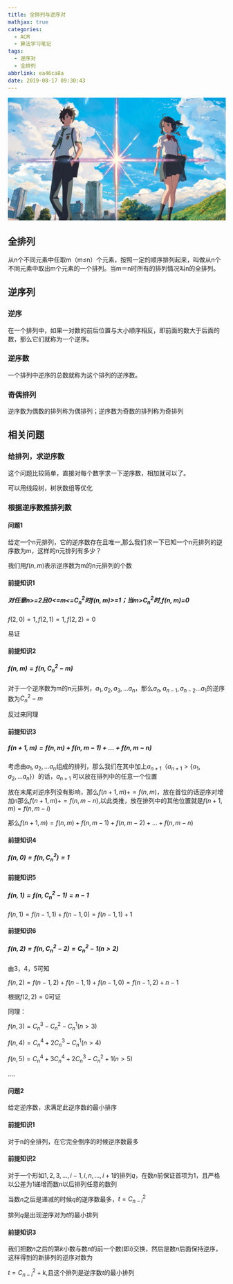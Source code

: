```yaml
---
title: 全排列与逆序对
mathjax: true
categories:
  - ACM
  - 算法学习笔记
tags:
  - 逆序对
  - 全排列
abbrlink: ea46ca8a
date: 2019-08-17 09:30:43
---
```


![header](全排列与逆序对/header.jpg)

<!-- less -->

## 全排列

从n个不同元素中任取m（m≤n）个元素，按照一定的顺序排列起来，叫做从n个不同元素中取出m个元素的一个排列。当m＝n时所有的排列情况叫n的全排列。

## 逆序列

### 逆序

在一个排列中，如果一对数的前后位置与大小顺序相反，即前面的数大于后面的数，那么它们就称为一个逆序。

### 逆序数

一个排列中逆序的总数就称为这个排列的逆序数。

### 奇偶排列

逆序数为偶数的排列称为偶排列；逆序数为奇数的排列称为奇排列

## 相关问题

### 给排列，求逆序数

这个问题比较简单，直接对每个数字求一下逆序数，相加就可以了。

可以用线段树，树状数组等优化

### 根据逆序数推排列数

#### 问题1

给定一个n元排列，它的逆序数存在且唯一,那么我们求一下已知一个n元排列的逆序数为m，这样的n元排列有多少？

我们用$f(n,m)$表示逆序数为m的n元排列的个数

#### 前提知识1

##### 对任意n>=2且0<=m<=$C_n^2$时$f(n,m)$>=1；当m>$C_n^2$时,$f(n,m)$=0

$f(2,0)=1,f(2,1)=1,f(2,2)=0$

易证

#### 前提知识2

##### $f(n,m)=f(n,C_n^2-m)$

对于一个逆序数为m的n元排列，$a_1,a_2,a_3,...a_n$，那么$a_n,a_{n-1},a_{n-2}...a_1$的逆序数为$C_n^2-m$

反过来同理

#### 前提知识3

##### $f(n+1,m)=f(n,m)+f(n,m-1)+...+f(n,m-n)$

考虑由$a_1,a_2,...a_n$组成的排列，那么我们在其中加上$a_{n+1}（a_{n+1}>\{a_1,a_2,...a_n\}）$的话，$a_{n+1}$ 可以放在排列中的任意一个位置

放在末尾对逆序列没有影响，那么$f(n+1,m)+=f(n,m)$，放在首位的话逆序对增加$n$那么$f(n+1,m)+=f(n,m-n)$,以此类推，放在排列中的其他位置就是$f(n+1,m)=f(n,m-i)$

那么$f(n+1,m)=f(n,m)+f(n,m-1)+f(n,m-2)+...+f(n,m-n)$

#### 前提知识4

##### $f(n,0)=f(n,C_n^2)=1$

#### 前提知识5

##### $f(n,1)=f(n,C_n^2-1)=n-1$

$f(n,1)=f(n-1,1)+f(n-1,0)=f(n-1,1)+1$

#### 前提知识6

##### $f(n,2)=f(n,C_n^2-2)=C_n^2-1(n>2)$

由3，4，5可知

$f(n,2)=f(n-1,2)+f(n-1,1)+f(n-1,0)=f(n-1,2)+n-1$

根据$f(2,2)=0$可证

同理：

$f(n,3)=C_n^3-C_n^2-C_n^1(n>3)$

$f(n,4)=C_n^4+2C_n^3-C_n^1(n>4)$

$f(n,5)=C_n^4+3C_n^4+2C_n^3-C_n^2+1(n>5)$

$....$

#### 问题2

给定逆序数，求满足此逆序数的最小排序

#### 前提知识1

对于n的全排列，在它完全倒序的时候逆序数最多

#### 前提知识2

对于一个形如$1,2,3,...,i-1,i,n,...,i+1$的排列$q$，在数$n$前保证首项为1，且严格以公差为1递增而数n以后排列任意的数列

当数$n$之后是递减的时候$q$的逆序数最多，$t=C_{n-i}^{2}$

排列$q$是出现逆序对为$t$的最小排列

#### 前提知识3

我们把数$n$之后的第$k$小数与数$n$的前一个数(即$i$)交换，然后是数$n$后面保持逆序，这样得到的新排列的逆序对数为

$t=C_{n-i}^2+k$,且这个排列是逆序数$t$的最小排列




